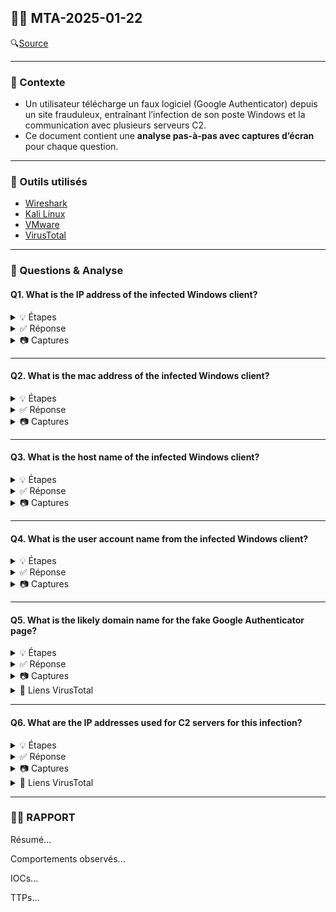 ## 🕵️‍♂️ MTA-2025-01-22

🔍[Source](https://www.malware-traffic-analysis.net/2025/01/22/index.html) 


---

### 📌 Contexte

- Un utilisateur télécharge un faux logiciel (Google Authenticator) depuis un site frauduleux, entraînant l’infection de son poste Windows et la communication avec plusieurs serveurs C2. 
- Ce document contient une **analyse pas-à-pas avec captures d’écran** pour chaque question.  

---

### 🧰 Outils utilisés

- [Wireshark](https://www.wireshark.org/download.html)
- [Kali Linux](https://www.kali.org/)
- [VMware](https://www.vmware.com/products/desktop-hypervisor/workstation-and-fusion)
- [VirusTotal](https://www.virustotal.com/gui/home/upload)

---

### 📝 Questions & Analyse

#### Q1. What is the IP address of the infected Windows client?
<details>
    <summary>💡 Étapes</summary>

  - Étape 1 : Ouvrir le PCAP (via terminal ou fichier directement)

  - Étape 2 : Filtrer le fichier avec le Basic filter pour trouver la première requête HTTP suspecte

        (http.request or tls.handshake == 1) and !(ssdp)
</details>


<details>
  <summary>✅ Réponse</summary>
  
`10.1.17.215`
</details>

<details>
  <summary>📷 Captures</summary>
<img src="images/q1.png" alt="q1" width="800"/>
</details>


---

#### Q2. What is the mac address of the infected Windows client?
<details>
    <summary>💡 Étapes</summary>

  - Étape 1 : Filtrer le fichier avec le Basic filter pour trouver la première requête HTTP suspecte

        (http.request or tls.handshake == 1) and !(ssdp)
</details>


<details>
  <summary>✅ Réponse</summary>
  
`00:d0:b7:26:4a:74`
</details>

<details>
  <summary>📷 Captures</summary>
<img src="images/q2.png" alt="q2" width="800"/>
</details>


---

#### Q3. What is the host name of the infected Windows client?
<details>
    <summary>💡 Étapes</summary>

  - Étape 1 : Dans certains PCAPs, tu peux retrouver le nom d’hôte Windows de la victime grâce au trafic **NBNS ou SMB/SMB2**. Utiliser le filtre approprié.

        nbns or smb or smb2
</details>


<details>
  <summary>✅ Réponse</summary>
  
`DESKTOP-L8C5GSJ`
</details>

<details>
  <summary>📷 Captures</summary>
<img src="images/q3.png" alt="q3" width="800"/>
</details>


---

#### Q4. What is the user account name from the infected Windows client?
<details>
    <summary>💡 Étapes</summary>

  - Étape 1 : Filtrer les paquets Kerberos provenant de la machine infectée.
  
          ip.src == 10.1.17.215 and kerberos.CNameString
    
  - Étape 2 : Inspecter le champ `CNameString` dans le panneau *Packet Details* pour relever le nom d’utilisateur.
</details>


<details>
  <summary>✅ Réponse</summary>
  
`shutchenson`
</details>

<details>
  <summary>📷 Captures</summary>
<img src="images/q4.png" alt="q4" width="800"/>
</details>


---

#### Q5. What is the likely domain name for the fake Google Authenticator page?
<details>
    <summary>💡 Étapes</summary>
    
- Étape 1 : Appliquer un filtre pour isoler les requêtes DNS émises par l’hôte 10.1.17.215.
  
      ip.src == 10.1.17.215 && (dns && dns.flags.response == 0) && dns.qry.name matches "(auth|google|authenticator)"
  
      ⚠️ dns.flags.response == 0 pour ne filtrer que les DNS queries initiées par le client.
- Étape 2 : Repérer le ou les domaines suspects qui imitent Google Authenticator.

      ⚠️ Un domaine avec une faute de frappe évidente (ex. double "o") est généralement un signe de domaine malicieux.

- Étape 3 : Vérifier les réponses DNS pour obtenir les adresses IPv4 résolues par ces domaines.
    
        (dns.qry.name == google-authenticator.burleson-appliance.net || dns.qry.name == authenticatoor.org) && dns.flags.response == 1 && dns.qry.type == 1

      ⚠️ dns.flags.response == 1 capture uniquement les réponses (!= client).
      ⚠️ dns.qry.type == 1 limite aux enregistrements A (== IPv4).
  
- Étape 4 : Vérifier la réputation des domaines/IP suspects via [VirusTotal](https://www.virustotal.com/gui/home/upload).



</details>  

<details>
  <summary>✅ Réponse</summary>
  
`google-authenticator.burleson-appliance.net`

`authenticatoor.org`
</details>

<details>
  <summary>📷 Captures</summary>
<img src="images/q5a.png" alt="q5a" width="800"/>
<img src="images/q5b.png" alt="q5b" width="800"/>
<img src="images/q5c.png" alt="q5c" width="800"/>
<img src="images/q5d.png" alt="q5d" width="800"/>
<img src="images/q5e.png" alt="q5e" width="800"/>
<img src="images/q5f.png" alt="q5f" width="800"/>
<img src="images/q5g.png" alt="q5g" width="800"/>
<img src="images/q5h.png" alt="q5h" width="800"/>
<img src="images/q5i.png" alt="q5i" width="800"/>
<img src="images/q5j.png" alt="q5j" width="800"/>
<img src="images/q5k.png" alt="q5k" width="800"/>
</details>


<details>
  <summary>🔗 Liens VirusTotal</summary>
    
[google-authenticator.burleson-appliance[.]net](https://www.virustotal.com/gui/domain/google-authenticator.burleson-appliance.net)

[authenticatoor[.]org](https://www.virustotal.com/gui/domain/authenticatoor.org)

[104.21.64[.]1](https://www.virustotal.com/gui/ip-address/104.21.64.1)

[82.221.136[.]26](https://www.virustotal.com/gui/ip-address/82.221.136.26)

</details>


---


#### Q6. What are the IP addresses used for C2 servers for this infection?
<details>
    <summary>💡 Étapes</summary>

  - Étape 1 : Appliquer un filtre pour identifier tous les adresses IP sortants de l’hôte infecté.

        ip.src == 10.1.17.215 && (http.request or tls.handshake == 1 or (tcp.flags.syn == 1 && tcp.flags.ack == 0)) && !(ssdp) && ip.dst != 10.1.17.0/24
        
  - Étape 2 : Filtrer les adresses IP internes/légitimes
    
          ⚠️ Trafic vers réseau interne (10.1.17.0/24)
          ⚠️ Services connus comme Microsoft, Google, Edge, etc.

  - Étape 3 : Vérifier la réputation des adresses IP suspects via [VirusTotal](https://www.virustotal.com/gui/home/upload).
</details>


<details>
  <summary>✅ Réponse</summary>
  
`5.252.153[.]241`

`45.125.66[.]32`

`45.125.66[.]252`

</details>

<details>
  <summary>📷 Captures</summary>
<img src="images/q6a.png" alt="q6a" width="800"/>
<img src="images/q6b.png" alt="q6b" width="800"/>
<img src="images/q6c.png" alt="q6c" width="800"/>
</details>

<details>
  <summary>🔗 Liens VirusTotal</summary>

[5.252.153[.]241](https://www.virustotal.com/gui/ip-address/5.252.153.241)

[45.125.66[.]32](https://www.virustotal.com/gui/ip-address/45.125.66.32)

[45.125.66[.]252](https://www.virustotal.com/gui/ip-address/45.125.66.252)

</details>


---

### 🕵️‍♂️ RAPPORT

Résumé...

Comportements observés...

IOCs...

TTPs...






